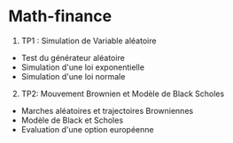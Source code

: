 # Math-finance
1. TP1 : Simulation de Variable aléatoire
<ul>
<li>Test du générateur aléatoire</li>
<li>Simulation d'une loi exponentielle</li>
<li>Simulation d'une loi normale</li>
</ul>


2. TP2: Mouvement Brownien et Modèle de Black Scholes
<ul>
<li>Marches aléatoires et trajectoires Browniennes</li>
<li>Modèle de Black et Scholes</li>
<li>Evaluation d'une option européenne</li>
</ul>


